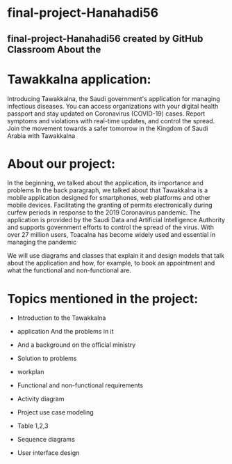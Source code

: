# final-project-Hanahadi56
## final-project-Hanahadi56 created by GitHub Classroom About the 

# Tawakkalna application:

Introducing Tawakkalna, the Saudi government's application for managing infectious diseases. You can access organizations with your digital health passport and stay updated on Coronavirus (COVID-19) cases. Report symptoms and violations with real-time updates, and control the spread. Join the movement towards a safer tomorrow in the Kingdom of Saudi Arabia with Tawakkalna

# About our project:

In the beginning, we talked about the application, its importance and problems In the back paragraph, we talked about that Tawakkalna is a mobile application designed for smartphones, web platforms and other mobile devices. Facilitating the granting of permits electronically during curfew periods in response to the 2019 Coronavirus pandemic. The application is provided by the Saudi Data and Artificial Intelligence Authority and supports government efforts to control the spread of the virus. With over 27 million users, Toacalna has become widely used and essential in managing the pandemic

We will use diagrams and classes that explain it and design models that talk about the application and how, for example, to book an appointment and what the functional and non-functional are.

# Topics mentioned in the project:

- Introduction to the Tawakkalna 
- application And the problems in it

- And a background on the official ministry

- Solution to problems

- workplan

- Functional and non-functional requirements

- Activity diagram

- Project use case modeling

- Table 1,2,3

- Sequence diagrams

- User interface design

